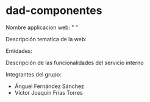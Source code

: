 # dad-componentes



Nombre applicacion web:   "    "

Descripción tematica de la web:


Entidades:


Descripción de las funcionalidades del servicio interno


Integrantes del grupo:
 - Ánguel Fernández Sánchez
 - Víctor Joaquín Frías Torres
